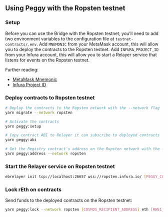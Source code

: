 
## Using Peggy with the Ropsten testnet

### Setup

Before you can use the Bridge with the Ropsten testnet, you'll need to add two environment variables to the configuration file at `testnet-contracts/.env`. Add `MNEMONIC` from your MetaMask account, this will allow you to deploy the contracts to the Ropsten testnet. Add `INFURA_PROJECT_ID` from your Infura account, this will allow you to start a Relayer service that listens for events on the Ropsten testnet.

Further reading:

- [MetaMask Mnemonic](https://metamask.zendesk.com/hc/en-us/articles/360015290032-How-to-Reveal-Your-Seed-Phrase)
- [Infura Project ID](https://blog.infura.io/introducing-the-infura-dashboard-8969b7ab94e7)

### Deploy contracts to Ropsten testnet

```bash
# Deploy the contracts to the Ropsten network with the --network flag
yarn migrate --network ropsten

# Activate the contracts
yarn peggy:setup

# Copy contract ABI to Relayer it can subscribe to deployed contracts
yarn peggy:abi

# Get the Registry contract's address on the Ropsten network with the --network flag
yarn peggy:address --network ropsten
```

### Start the Relayer service on Ropsten testnet

```bash
ebrelayer init tcp://localhost:26657 wss://ropsten.infura.io/ [PEGGY_CONTRACT_ADDRESS] validator --chain-id=peggy
```

### Lock rEth on contracts

Send funds to the deployed contracts on the Ropsten testnet:   

```bash
yarn peggy:lock --network ropsten [COSMOS_RECIPIENT_ADDRESS] eth [RWEI_AMOUNT]
```